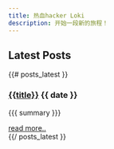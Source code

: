 ```yaml
---
title: 热血hacker Loki
description: 开始一段新的旅程！
---
```




<h2>Latest Posts</h2>

{{# posts_latest }}
<div class="post">
  <h3 class="title"><a href="{{url}}">{{title}}</a> <span class="date">{{ date }}</span></h3>

  {{{ summary }}}

  <div class="more">
    <a href="{{url}}" class="btn">read more..</a>
  </div>
</div>
{{/ posts_latest }}
